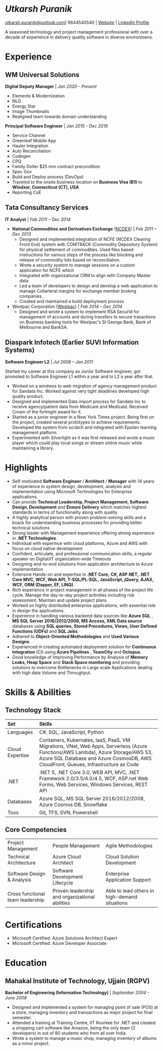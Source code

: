 # ***Utkarsh Puranik*** 

[utkarsh.puranik@outlook.com](mailto:utkarsh.puranik@outlook.com?subject=Regarding%20your%20resume)| 9644540540 | [Website](http://utkarshpuranik.com) | [LinkedIn Profile](https://in.linkedin.com/in/utkarshpuranik)

A seasoned technology and project management professional with over a decade of experience in delivery quality software in diverse environmens.

# Experience

## WM Universal Solutions
**Digital Deputy Manager** | *Jan 2020 - Present*

- Elements & Modernization
- NLG
- Energy Star
- Image Thumbnails
- Realigned team towards domain understanding

**Principal Software Engineer** | *Jan 2015 - Dec 2019*

- Service Channel 
- Greenleaf Mobile App
- Hauler Integration
- Auto Reconciliation
- Codegen
- CPQ
- Family Doller $25 mm contract precondition
- Spec Gov
- Build and Deploy process (DevOps)
- Traveled to the onsite business location on **Business Visa (B1)** to **Windsor, Connecticut (CT), USA**
- Reporting CoE


## Tata Consultancy Services
**IT Analyst** | *Feb 2011 – Dec 2014*

- **National Commodities and Derivatives Exchange** ([NCDEX](https://www.ncdex.com)) | *Feb 2011 – Dec 2013*
  - Designed and implemented integration of NCFE (NCDEX Clearing Front End) system with COMTRACK (Commodity Depository System) for physical settlement of commodities. Used files based instructions for various steps of the process like blocking and release of commodity lots based on reconciliation.
  - Wrote a security system to manage sessions on a custom application for NCFE which
  - Integrated with organizational CRM to align with Company Master data
  - Led a team of developers to design and develop a web application to manage Collarteral margins for exchange member broking companies.
  - Created and maintained a build deployment process
- Westpac Corporation ([Westpac](https://www.westpac.com.au/)) | *Feb 2014 – Dec 2014*
  - Designed and wrote a system to implement RSA SecurId for management of accounts and during transfers to secure trasactions on Business banking tools for Westpac's St George Bank, Bank of Melbourne and BankSA.

## Diaspark Infotech (Earlier SUVI Information Systems)
**Software Engineer L2** | *Jul 2008 – Jan 2011*

Started my career at this company as Junior Software engineer, got promoted to Software Engineer L1 within a year and to L2 a year after that.

- Worked on a windwos to web migration of agency management product for Sandata Inc. Worked against very tight deadlines developed high quality product.
- Designed and implemented Data import process for Sandata Inc to receive agency/patient data from Medicare and Medicaid. Received Crown of the fortnight award for it.
- Started as a junior engineer in a New York Times project. Being first on the project, created several prototypes to achieve requirements. Developed the system from scratch and integrated with Epsilen learning management platform.
- Experimented with Silverlight as it was first released and wrote a music player which could play local songs or stream online music while maintaining a library.
   

# Highlights

- Self-motivated **Software Engineer** / **Architect** / **Manager** with 14 years of experience in system design, development, analysis and implementation using Microsoft Technologies for Enterprise applications.
- Can provide **Technical Leadership, Project Management, Software Design, Development** and **Ensure Delivery** which matches highest standards in terms of functionality along with quality 
- A highly analytical person with proven problem-solving skills and a knack for understanding business processes for providing better technical solutions
- Strong leader with Management experience offering strong experience in **.NET Technologies**.
- Individual with experince with cloud platforms, Azure and AWS with focus on cloud native development
- Confident, articulate, and professional communication skills, a regular speaker on Digital/IT organization-wide Timeouts
- Designing end-to-end solutions from application architecture to Azure implementation
- Extensive Hands-on and expertise in **.NET Core,** **C#, ASP.NET, .NET Core MVC, WCF, Web API, T-SQL/PL-SQL, JavaScript, jQuery, AJAX, WCF, ORM (Dapper, EF, LINQ).**
- Rich experience in project management in all phases of the project life cycle. Manage the day-to-day project activities including risk assessment. Maintain and update project plans
- Worked on highly distributed enterprise applications, with essential role in design the applications.
- Experience in handling various backend data sources like **Azure SQL** , **MS SQL Server 2016/2012/2008, MS Access, XML Data source** databases using **SQL queries, Stored Procedures, Views, User Defined Functions (UDFs)** and **SQL Jobs**.
- Adhered to **Object-Oriented Methodologies** and **Used Various Designs**.
- Experienced in creating automated deployment solution for **Continuous Integration** (CI) using **Azure Pipelines** , **TeamCity** and **Octopus**.
- Good knowledge of Improving Performance by Analysis of **Memory Leaks, Heap Space** and **Stack Space monitoring** and providing solutions to overcome Bottlenecks in Large scale Applications dealing with high data Volume and Throughput.

# Skills &amp; Abilities

## Technology Stack

|Set|Skills|
|:--- |:---------------- |
| Languages | C#, SQL, JavaScript, Python |
| Cloud Expertise | Containers, Kubernates, IaaS, PaaS, VM Migrations, VNet, Web Apps, Serverless (Azure Functions/AWS Lambda), Azure Storage/AWS S3, Azure SQL Database and Azure CosmosDB, AWS CloudFront, Queues, Infrastructure as Code |
| .NET | .NET 5, .NET Core 3.0, WEB API, MVC, .NET Framework 2.0/3.5/4.0/4.5, WCF, ASP.net Web Forms, Web Services, Windows Services, REST API |
| Databases | Azure SQL, MS SQL Server 2016/2012/2008, Azure Cosmos DB, Snowflake |
| Toos | Git, TFS, SVN, Powershell |

## Core Competencies
||||
|-------|----------|---------|
|Project Management|People Management|Agile Methodologies|
|Technical Architecture|Azure Cloud Architect|Cloud Solution Development|
|Software Design &amp; Analysis|Software Development Lifecycle|Enterprise Application Support|
|Cross functional team leadership|Proven leadership and organizational abilities|Able to lead others in high-demand situations|

# Certifications

- Microsoft Certified: Azure Solutions Architect Expert
- Microsoft Certified: Azure Developer Associate


# Education

## **Mahakal Institute of Technology, Ujjain** (RGPV)
**Bachelor of Engineering (Information Technology)** | *September 2004 - June 2008*

- Designed and implemented a system for managing point of sale (POS) at a store, managing inventory and transactions as major project for final semester.
- Attended a training at Training Centre, IIT Roorkee for .NET and created a shopping cart software like Amazon, being the only team (2 developers) in out of 80 students who from all over India.
- Wrote a system to manage a music shop, managing inventory of albums as a minor project.